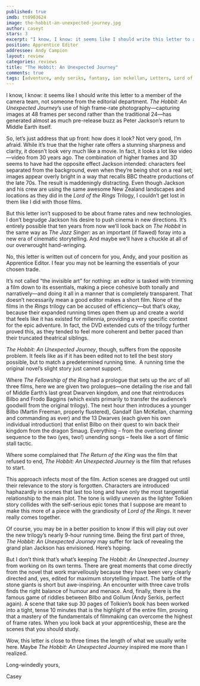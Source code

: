 ```yaml
---
published: true
imdb: tt0903624
image: the-hobbit-an-unexpected-journey.jpg
author: caseyt 
stars: 3
excerpt: "I know, I know: it seems like I should write this letter to a member of the camera team, not someone from the editorial department. <em>The Hobbit: An Unexpected Journey</em>&rsquo;s use of high frame-rate photography&mdash;capturing images at 48 frames per second rather than the traditional 24&mdash;has generated almost as much pre-release buzz as Peter Jackson&rsquo;s return to Middle Earth itself."
position: Apprentice Editor 
addressee: Andy Campion
layout: review
categories: reviews
title: "The Hobbit: An Unexpected Journey"
comments: true
tags: [adventure, andy seriks, fantasy, ian mckellan, Letters, Lord of the Rings, peter jackson, the hobit]
---
```

<p>I know, I know: it seems like I should write this letter to a member of the camera team, not someone from the editorial department. <em>The Hobbit: An Unexpected Journey</em>&rsquo;s use of high frame-rate photography&mdash;capturing images at 48 frames per second rather than the traditional 24&mdash;has generated almost as much pre-release buzz as Peter Jackson&rsquo;s return to Middle Earth itself.</p>
<p>So, let&rsquo;s just address that up front: how does it look? Not very good, I&rsquo;m afraid. While it&rsquo;s true that the higher rate offers a stunning sharpness and clarity, it doesn&rsquo;t look very much like a movie. In fact, it looks a lot like video&mdash;video from 30 years ago. The combination of higher frames and 3D seems to have had the opposite effect Jackson intended: characters feel separated from the background, even when they&rsquo;re being shot on a real set; images appear overly bright in a way that recalls BBC theatre productions of the late 70s. The result is maddeningly distracting. Even though Jackson and his crew are using the same awesome New Zealand landscapes and locations as they did in the <em>Lord of the Rings</em> Trilogy, I couldn&rsquo;t get lost in them like I did with those films.</p>
<p>But this letter isn&rsquo;t supposed to be about frame rates and new technologies. I don&rsquo;t begrudge Jackson his desire to push cinema in new directions. It&rsquo;s entirely possible that ten years from now we&rsquo;ll look back on <em>The Hobbit</em> in the same way as <em>The Jazz Singer</em>: as an important (if flawed) foray into a new era of cinematic storytelling. And maybe we&rsquo;ll have a chuckle at all of our overwrought hand-wringing.</p>
<p>No, this letter is written out of concern for you, Andy, and your position as Apprentice Editor. I fear you may not be learning the essentials of your chosen trade.</p>
<p>It&rsquo;s not called &ldquo;the invisible art&rdquo; for nothing: an editor is tasked with trimming a film down to its essentials, making a piece cohesive both tonally and narratively&mdash;and doing it all in a manner that is completely transparent. That doesn&rsquo;t necessarily mean a good editor makes a short film. None of the films in the <em>Rings</em> trilogy can be accused of efficiency&mdash;but that&rsquo;s okay, because their expanded running times open them up and create a world that feels like it has existed for millennia, providing a very specific context for the epic adventure. In fact, the DVD extended cuts of the trilogy further proved this, as they tended to feel more coherent and better paced than their truncated theatrical siblings.</p>
<p><em>The Hobbit: An Unexpected Journey</em>, though, suffers from the opposite problem. It feels like as if it has been edited not to tell the best story possible, but to match a predetermined running time.&nbsp; A running time the original novel&rsquo;s slight story just cannot support.</p>
<p>Where <em>The Fellowship of the Ring</em> had a prologue that sets up the arc of all three films, here we are given two prologues&mdash;one detailing the rise and fall of Middle Earth&rsquo;s last great Dwarven kingdom, and one that reintroduces Bilbo and Frodo Baggins (which exists primarily to transfer the audience&rsquo;s goodwill from the original trilogy). The next hour then introduces a younger Bilbo (Martin Freeman, properly flustered), Gandalf (Ian McKellan, charming and commanding as ever) and the 13 Dwarves (each given his own individual introduction) that enlist Bilbo on their quest to win back their kingdom from the dragon Smaug. Everything &ndash; from the overlong dinner sequence to the two (yes, two!) unending songs &ndash; feels like a sort of filmic stall tactic.</p>
<p>Where some complained that <em>The Return of the King</em> was the film that refused to end, <em>The Hobbit: An Unexpected Journey</em> is the film that refuses to start.</p>
<p>This approach infects most of the film. Action scenes are dragged out until their relevance to the story is forgotten. Characters are introduced haphazardly in scenes that last too long and have only the most tangential relationship to the main plot. The tone is wildly uneven as the lighter Tolkien story collides with the self-serious epic tones that I suppose are meant to make this more of a piece with the grandiosity of <em>Lord of the Rings</em>. It never really comes together.</p>
<p>Of course, you may be in a better position to know if this will play out over the new trilogy&rsquo;s nearly 9-hour running time. Being the first part of three, <em>The Hobbit: An Unexpected Journey</em> may suffer for lack of revealing the grand plan Jackson has envisioned. Here&rsquo;s hoping.</p>
<p>But I don&rsquo;t think that&rsquo;s what&rsquo;s keeping <em>The Hobbit: An Unexpected Journey</em> from working on its own terms. There are great moments that come directly from the novel that work marvellously because they have been very clearly directed and, yes, edited for maximum storytelling impact. The battle of the stone giants is short but awe-inspiring. An encounter with three cave trolls finds the right balance of humour and menace. And, finally, there is the famous game of riddles between Bilbo and Gollum (Andy Serkis, perfect again). A scene that take sup 30 pages of Tolkien&rsquo;s book has been worked into a tight, tense 10 minutes that is the highlight of the entire film, proving that a mastery of the fundamentals of filmmaking can overcome the highest of frame rates. When you look back at your apprenticeship, these are the scenes that you should study.</p>
<p>Wow, this letter is close to three times the length of what we usually write here. Maybe <em>The Hobbit: An Unexpected Journey</em> inspired me more than I realized.</p>
<p>Long-windedly yours,</p>
<p>Casey</p>